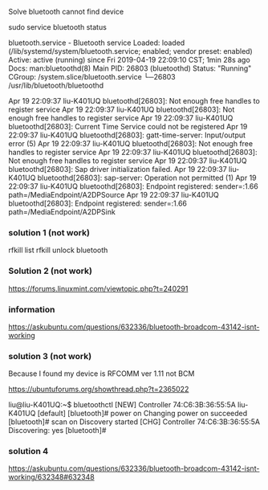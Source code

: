 Solve bluetooth cannot find device


sudo service bluetooth status

 bluetooth.service - Bluetooth service
   Loaded: loaded (/lib/systemd/system/bluetooth.service; enabled; vendor preset: enabled)
   Active: active (running) since Fri 2019-04-19 22:09:10 CST; 1min 28s ago
     Docs: man:bluetoothd(8)
 Main PID: 26803 (bluetoothd)
   Status: "Running"
   CGroup: /system.slice/bluetooth.service
           └─26803 /usr/lib/bluetooth/bluetoothd

Apr 19 22:09:37 liu-K401UQ bluetoothd[26803]: Not enough free handles to register service
Apr 19 22:09:37 liu-K401UQ bluetoothd[26803]: Not enough free handles to register service
Apr 19 22:09:37 liu-K401UQ bluetoothd[26803]: Current Time Service could not be registered
Apr 19 22:09:37 liu-K401UQ bluetoothd[26803]: gatt-time-server: Input/output error (5)
Apr 19 22:09:37 liu-K401UQ bluetoothd[26803]: Not enough free handles to register service
Apr 19 22:09:37 liu-K401UQ bluetoothd[26803]: Not enough free handles to register service
Apr 19 22:09:37 liu-K401UQ bluetoothd[26803]: Sap driver initialization failed.
Apr 19 22:09:37 liu-K401UQ bluetoothd[26803]: sap-server: Operation not permitted (1)
Apr 19 22:09:37 liu-K401UQ bluetoothd[26803]: Endpoint registered: sender=:1.66 path=/MediaEndpoint/A2DPSource
Apr 19 22:09:37 liu-K401UQ bluetoothd[26803]: Endpoint registered: sender=:1.66 path=/MediaEndpoint/A2DPSink

### solution 1 (not work)
rfkill list
rfkill unlock bluetooth


### Solution 2 (not work)

https://forums.linuxmint.com/viewtopic.php?t=240291


### information
https://askubuntu.com/questions/632336/bluetooth-broadcom-43142-isnt-working

### solution 3 (not work)
Because I found my device is RFCOMM ver 1.11 not BCM

https://ubuntuforums.org/showthread.php?t=2365022

liu@liu-K401UQ:~$ bluetoothctl
[NEW] Controller 74:C6:3B:36:55:5A liu-K401UQ [default]
[bluetooth]# power on
Changing power on succeeded
[bluetooth]# scan on
Discovery started
[CHG] Controller 74:C6:3B:36:55:5A Discovering: yes
[bluetooth]# 


### solution 4

https://askubuntu.com/questions/632336/bluetooth-broadcom-43142-isnt-working/632348#632348

